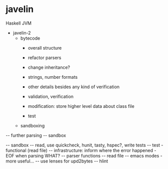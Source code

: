 javelin
=======

Haskell JVM

* javelin-2
  * bytecode
    * overall structure
    * refactor parsers
    * change inheritance?
    * strings, number formats
    * other details besides any kind of verification

    * validation, verification
    * modification: store higher level data about class file
    * test
  * sandboxing
  
-- further parsing
-- sandbox

-- sandbox
-- read, use quickcheck, hunit, tasty, hspec?, write tests
-- test - functional (read file)
-- infrastructure: inform where the error happened - EOF when parsing WHAT?
-- parser functions
-- read file
-- emacs modes - more useful...
-- use lenses for upd2bytes
-- hlint
